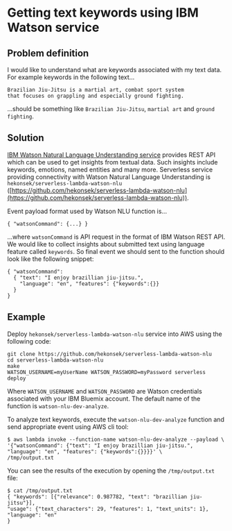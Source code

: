 # Getting text keywords using IBM Watson service

## Problem definition

I would like to understand what are keywords associated with my text data. For example keywords in the following text...

    Brazilian Jiu-Jitsu is a martial art, combat sport system 
    that focuses on grappling and especially ground fighting.
    
...should be something like `Brazilian Jiu-Jitsu`, `martial art` and `ground fighting`.

## Solution

[IBM Watson Natural Language Understanding service](https://www.ibm.com/watson/services/natural-language-understanding) provides 
REST API which can be used to get insights from textual data. Such insights include keywords, emotions, named entities and many more. Serverless service 
providing connectivity with Watson Natural Language Understanding is `hekonsek/serverless-lambda-watson-nlu` ([https://github.com/hekonsek/serverless-lambda-watson-nlu](https://github.com/hekonsek/serverless-lambda-watson-nlu)).
    
Event payload format used by Watson NLU function is...

    { "watsonCommand": {...} }
    
...where `watsonCommand` is API request in the format of IBM Watson REST API. We would like to collect insights about submitted text 
using language feature called `keywords`. So final event we should sent to the function should look like the following snippet:

    { "watsonCommand":
      { "text": "I enjoy brazillian jiu-jitsu.",
        "language": "en", "features": {"keywords":{}}
      }
    }


## Example

Deploy `hekonsek/serverless-lambda-watson-nlu` service into AWS using the following code:

    git clone https://github.com/hekonsek/serverless-lambda-watson-nlu
    cd serverless-lambda-watson-nlu
    make
    WATSON_USERNAME=myUserName WATSON_PASSWORD=myPassword serverless deploy

Where `WATSON_USERNAME` and `WATSON_PASSWORD` are Watson credentials associated with your IBM Bluemix account. The default name of the 
function is `watson-nlu-dev-analyze`.

To analyze text keywords, execute the `watson-nlu-dev-analyze` function and send appropriate event using AWS cli tool: 

    $ aws lambda invoke --function-name watson-nlu-dev-analyze --payload \
    '{"watsonCommand": {"text": "I enjoy brazillian jiu-jitsu.", "language": "en", "features": {"keywords":{}}}}' \
    /tmp/output.txt
    
You can see the results of the execution by opening the `/tmp/output.txt` file:

    $ cat /tmp/output.txt
    { "keywords": [{"relevance": 0.987782, "text": "brazillian jiu-jitsu"}],
    "usage": {"text_characters": 29, "features": 1, "text_units": 1}, "language": "en"
    }